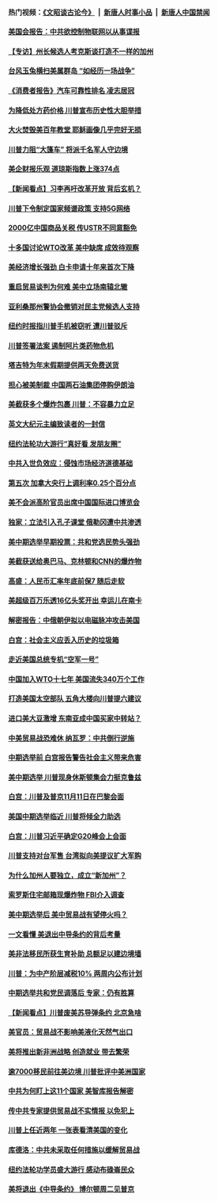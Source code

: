 #### 热门视频：[《文昭谈古论今》](https://github.com/gfw-breaker/wenzhao/blob/master/README.md?t=10260932) &nbsp;|&nbsp; [新唐人时事小品](https://github.com/gfw-breaker/ntdtv-comedy/blob/master/README.md?t=10260932) &nbsp;|&nbsp; [新唐人中国禁闻](https://github.com/gfw-breaker/ntdtv-news/blob/master/README.md?t=10260932)

#### [美国会报告：中共欲控制物联网以从事谍报](../pages/nsc412/n10810221.md?t=10260932) 

#### [【专访】州长候选人考克斯谈打造不一样的加州](../pages/nsc412/n10810052.md?t=10260932) 

#### [台风玉兔横扫美属群岛 “如经历一场战争”](../pages/nsc412/n10809384.md?t=10260932) 

#### [《消费者报告》汽车可靠性排名 凌志居冠](../pages/nsc412/n10808467.md?t=10260932) 

#### [为降低处方药价格 川普宣布历史性大胆举措](../pages/nsc412/n10809288.md?t=10260932) 

#### [大火焚毁美百年教堂 耶稣画像几乎完好无损](../pages/nsc412/n10809212.md?t=10260932) 

#### [川普力阻“大篷车” 将派千名军人守边境](../pages/nsc412/n10809180.md?t=10260932) 

#### [美企财报乐观 道琼斯指数上涨374点](../pages/nsc412/n10809150.md?t=10260932) 

#### [【新闻看点】习李再吁改革开放 背后玄机？](../pages/nsc412/n10808821.md?t=10260932) 

#### [川普下令制定国家频谱政策 支持5G网络](../pages/nsc412/n10808862.md?t=10260932) 

#### [2000亿中国商品关税 传USTR不同意豁免](../pages/nsc412/n10808760.md?t=10260932) 

#### [十多国讨论WTO改革 美中缺席 成效待观察](../pages/nsc412/n10808939.md?t=10260932) 

#### [美经济增长强劲 白卡申请十年来首次下降](../pages/nsc412/n10808516.md?t=10260932) 

#### [重启贸易谈判为何难 美中立场南辕北辙](../pages/nsc412/n10808531.md?t=10260932) 

#### [亚利桑那州警协会撤销对民主党候选人支持](../pages/nsc412/n10808437.md?t=10260932) 

#### [纽约时报指川普手机被窃听 遭川普驳斥](../pages/nsc412/n10807071.md?t=10260932) 

#### [川普签署法案 遏制阿片类药物危机](../pages/nsc412/n10806923.md?t=10260932) 

#### [塔吉特为年末假期提供两天免费送货](../pages/nsc412/n10807164.md?t=10260932) 

#### [担心被美制裁 中国两石油集团停购伊朗油](../pages/nsc412/n10806678.md?t=10260932) 

#### [美截获多个爆炸包裹 川普：不容暴力立足](../pages/nsc412/n10806574.md?t=10260932) 

#### [英文大纪元主编致读者的一封信](../pages/nsc412/n10806320.md?t=10260932) 

#### [纽约法轮功大游行“真好看 发朋友圈”](../pages/nsc412/n10806304.md?t=10260932) 

#### [中共入世负效应：侵蚀市场经济道德基础](../pages/nsc412/n10806268.md?t=10260932) 

#### [第五次 加拿大央行上调利率0.25个百分点](../pages/nsc412/n10806316.md?t=10260932) 

#### [美不会派高阶官员出席中国国际进口博览会](../pages/nsc412/n10805978.md?t=10260932) 

#### [独家：立法引入孔子课堂 俄勒冈遭中共渗透](../pages/nsc412/n10805932.md?t=10260932) 

#### [美中期选举早期投票：共和党选民势头强劲](../pages/nsc412/n10806091.md?t=10260932) 

#### [美截获送给奥巴马、克林顿和CNN的爆炸物](../pages/nsc412/n10806053.md?t=10260932) 

#### [高盛：人民币汇率年底前保7 随后走软](../pages/nsc412/n10805944.md?t=10260932) 

#### [美超级百万乐透16亿头奖开出 幸运儿在南卡](../pages/nsc412/n10805894.md?t=10260932) 

#### [解密报告：中俄朝伊拟以电磁脉冲攻击美国](../pages/nsc412/n10805286.md?t=10260932) 

#### [白宫：社会主义应丢入历史的垃圾箱](../pages/nsc412/n10804725.md?t=10260932) 

#### [走近美国总统专机“空军一号”](../pages/nsc412/n10805018.md?t=10260932) 

#### [中国加入WTO十七年 美国流失340万个工作](../pages/nsc412/n10804115.md?t=10260932) 

#### [打造美国太空部队 五角大楼向川普提六建议](../pages/nsc412/n10804532.md?t=10260932) 

#### [进口美大豆激增 东南亚成中国买家中转站？](../pages/nsc412/n10803998.md?t=10260932) 

#### [中美贸易战恐难休 纳瓦罗：中共倒行逆施](../pages/nsc412/n10804254.md?t=10260932) 

#### [中期选举前 白宫报告警告社会主义带来危害](../pages/nsc412/n10803527.md?t=10260932) 

#### [美中期选举 川普现身休斯顿集会力挺克鲁兹](../pages/nsc412/n10803834.md?t=10260932) 

#### [白宫：川普及普京11月11日在巴黎会面](../pages/nsc412/n10803871.md?t=10260932) 

#### [美国中期选举临近 川普将倾全力助选](../pages/nsc412/n10803756.md?t=10260932) 

#### [白宫：川普习近平确定G20峰会上会面](../pages/nsc412/n10803463.md?t=10260932) 

#### [川普支持对台军售 台湾拟向美提议扩大军购](../pages/nsc412/n10803470.md?t=10260932) 

#### [为什么加州人要独立，成立“新加州”？](../pages/nsc412/n10802610.md?t=10260932) 

#### [索罗斯住宅邮箱现爆炸物 FBI介入调查](../pages/nsc412/n10802808.md?t=10260932) 

#### [美中期选举后 美中贸易战有望停火吗？](../pages/nsc412/n10801498.md?t=10260932) 

#### [一文看懂 美退出中导条约的背后考量](../pages/nsc412/n10801841.md?t=10260932) 

#### [美非法移民所获生育补助 总额足以建边境墙](../pages/nsc412/n10801907.md?t=10260932) 

#### [川普：为中产阶层减税10% 两周内公布计划](../pages/nsc412/n10801800.md?t=10260932) 

#### [中期选举共和党民调落后 专家：仍有胜算](../pages/nsc412/n10801597.md?t=10260932) 

#### [【新闻看点】川普废美苏导弹条约 北京急啥](../pages/nsc412/n10801278.md?t=10260932) 

#### [美官员：贸易战不影响美液化天然气出口](../pages/nsc412/n10801354.md?t=10260932) 

#### [美将推出新非洲战略 创造就业 带去繁荣](../pages/nsc412/n10801172.md?t=10260932) 

#### [逾7000移民前往美边境 川普批评中美洲国家](../pages/nsc412/n10800991.md?t=10260932) 

#### [中共为何盯上这11个国家 美智库报告解密](../pages/nsc412/n10799359.md?t=10260932) 

#### [传中共专家提供贸易战不实情报 以免犯上](../pages/nsc412/n10800120.md?t=10260932) 

#### [川普上任近两年 一张表看清美国的变化](../pages/nsc412/n10799861.md?t=10260932) 

#### [库德洛：中共未采取任何措施以缓解贸易战](../pages/nsc412/n10799582.md?t=10260932) 

#### [纽约法轮功学员盛大游行 感动布碌崙民众](../pages/nsc412/n10799427.md?t=10260932) 

#### [美将退出《中导条约》 博尔顿周二见普京](../pages/nsc412/n10799392.md?t=10260932) 


